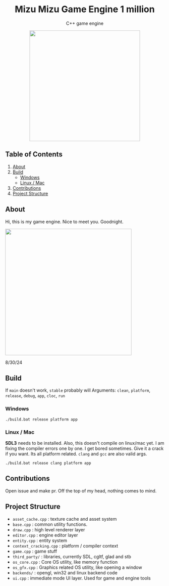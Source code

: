 <p>
<h1 align="center">Mizu Mizu Game Engine 1 million</h2>
<p align="center">C++ game engine</p>
<p align="center">
<img width="350"src="https://github.com/user-attachments/assets/7ee7d368-0b47-4dda-9650-a31f11ec7557">
</p>
</p>

## Table of Contents

1. [About](#about)
2. [Build](#build)
   - [Windows](#windows)
   - [Linux / Mac](#linux--mac)
3. [Contributions](#contributions)
4. [Project Structure](#project-structure)
## About
Hi, this is my game engine. Nice to meet you. Goodnight.

<p>
<img width="400"src="https://github.com/oh-facts/mizu/blob/main/data/misc/screenshot.png">
</p>
8/30/24

## Build
If `main` doesn't work, `stable` probably will
Arguments: `clean`, `platform`, `release`, `debug`, `app`, `cloc`, `run`

### Windows
```
./build.bat release platform app
```
### Linux / Mac
**SDL3** needs to be installed. Also, this doesn't compile on linux/mac yet. I am fixing the compiler errors one by one. I get bored sometimes. Give it a crack if you want. Its all platform related.
`clang` and `gcc` are also valid args. 
```
./build.bat release clang platform app
```

## Contributions
Open issue and make pr. Off the top of my head, nothing comes to mind.

## Project Structure
- `asset_cache.cpp` : texture cache and asset system
- `base.cpp` : common utility functions.
- `draw.cpp` : high level renderer layer
- `editor.cpp` : engine editor layer
- `entity.cpp` : entity system
- `context_cracking.cpp` : platform / compiler context
- `game.cpp` : game stuff
- `third_party/` : libraries, currently SDL, cgltf, glad and stb 
- `os_core.cpp` : Core OS utility, like memory function
- `os_gfx.cpp` : Graphics related OS utility, like opening a window
- `backends/` : opengl, win32 and linux backend code
- `ui.cpp` : immediate mode UI layer. Used for game and engine tools
